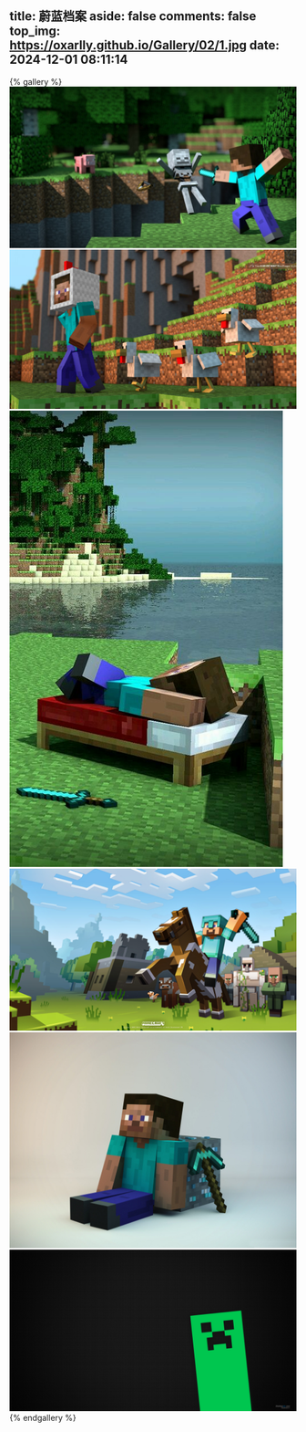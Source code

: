title: 蔚蓝档案
aside: false
comments: false
top_img: https://oxarlly.github.io/Gallery/02/1.jpg
date: 2024-12-01 08:11:14
---

{% gallery %}
![](02/1.jpg)
![](02/2.jpg)
![](02/3.jpg)
![](02/4.jpg)
![](02/5.jpg)
![](02/6.jpg)
{% endgallery %}

